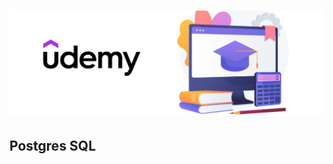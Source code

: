 # <p align="center"> ![alt text](https://github.com/Dimitrov-S-Dev-Python/PostgreSQL/blob/master/udemy_github.jpg) <p>
## Postgres SQL
